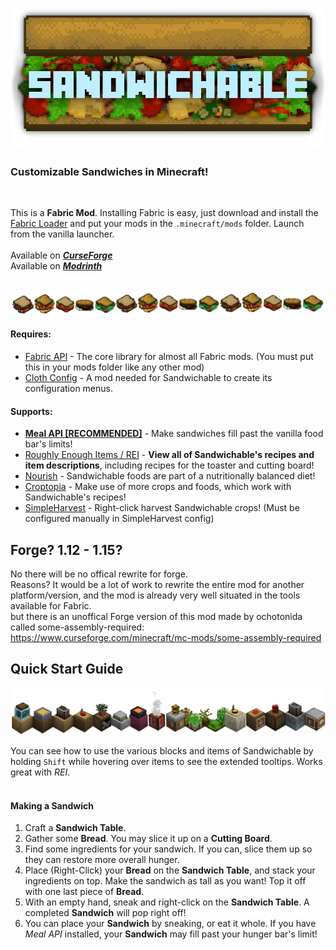 # ![Sandwichable](https://github.com/FoundationGames/MinecraftUtilsDownloads/raw/master/sandwichable/logo_1.png)
### Customizable Sandwiches in Minecraft!
<br/>

This is a **Fabric Mod**. Installing Fabric is easy, just download and install the [Fabric Loader](https://fabricmc.net/use/) and put your mods in the `.minecraft/mods` folder. Launch from the vanilla launcher.
<br/><br/>
Available on ***[CurseForge](https://www.curseforge.com/minecraft/mc-mods/sandwichable)***
<br/>
Available on ***[Modrinth](https://modrinth.com/mod/5g7OOxWC)***
<br/><br/>

<img src="https://github.com/FoundationGames/MinecraftUtilsDownloads/raw/master/sandwichable/sandwiches_banner.png" align="center"/>

#### Requires:
- [Fabric API](https://www.curseforge.com/minecraft/mc-mods/fabric-api) - The core library for almost all Fabric mods. (You must put this in your mods folder like any other mod)
- [Cloth Config](https://www.curseforge.com/minecraft/mc-mods/cloth-config) - A mod needed for Sandwichable to create its configuration menus.

#### Supports:
- [**Meal API [RECOMMENDED]**](https://www.curseforge.com/minecraft/mc-mods/meal-api) - Make sandwiches fill past the vanilla food bar's limits!
- [Roughly Enough Items / REI](https://www.curseforge.com/minecraft/mc-mods/roughly-enough-items) - **View all of Sandwichable's recipes and item descriptions**, including recipes for the toaster and cutting board!
- [Nourish](https://www.curseforge.com/minecraft/mc-mods/nourish) - Sandwichable foods are part of a nutritionally balanced diet!
- [Croptopia](https://www.curseforge.com/minecraft/mc-mods/croptopia-fabric) - Make use of more crops and foods, which work with Sandwichable's recipes!
- [SimpleHarvest](https://www.curseforge.com/minecraft/mc-mods/simpleharvest) - Right-click harvest Sandwichable crops! (Must be configured manually in SimpleHarvest config)

## Forge? 1.12 - 1.15?
No there will be no offical rewrite for forge.<br>
Reasons? It would be a lot of work to rewrite the entire mod for another platform/version, and the mod is already very well situated in the tools available for Fabric.
<br>
but there is an unoffical Forge version of this mod made by ochotonida called 
some-assembly-required: https://www.curseforge.com/minecraft/mc-mods/some-assembly-required



## Quick Start Guide
<img src="https://github.com/FoundationGames/MinecraftUtilsDownloads/raw/master/sandwichable/sandwichable_blocks.png" align="center"/> <br/><br/>
You can see how to use the various blocks and items of Sandwichable by holding `Shift` while hovering over items to see the extended tooltips. Works great with *REI*. <br/> <br/>

#### Making a Sandwich
1. Craft a **Sandwich Table**.
2. Gather some **Bread**. You may slice it up on a **Cutting Board**.
3. Find some ingredients for your sandwich. If you can, slice them up so they can restore more overall hunger.
4. Place (Right-Click) your **Bread** on the **Sandwich Table**, and stack your ingredients on top. Make the sandwich as tall as you want! Top it off with one last piece of **Bread**.
5. With an empty hand, sneak and right-click on the **Sandwich Table**. A completed **Sandwich** will pop right off!
6. You can place your **Sandwich** by sneaking, or eat it whole. If you have *Meal API* installed, your **Sandwich** may fill past your hunger bar's limit!
<br/><br/>
